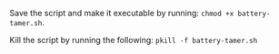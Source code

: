 Save the script and make it executable by running: `chmod +x battery-tamer.sh`.

Kill the script by running the following: `pkill -f battery-tamer.sh`
